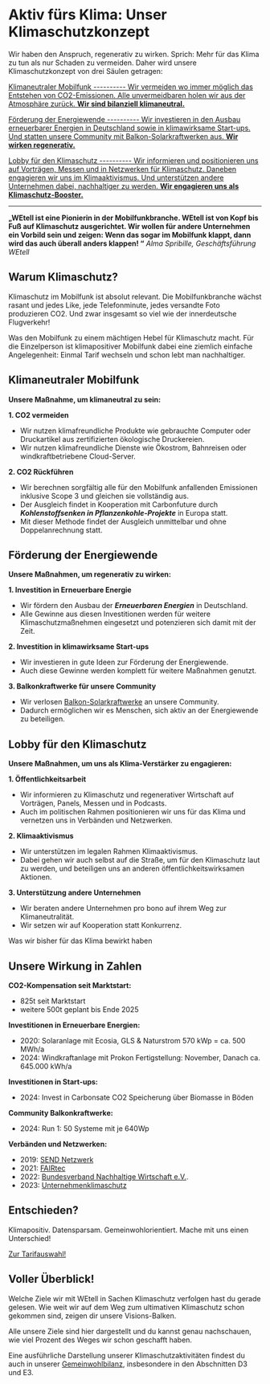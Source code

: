 Aktiv fürs Klima: Unser Klimaschutzkonzept
==========

Wir haben den Anspruch, regenerativ zu wirken. Sprich: Mehr für das Klima zu tun als nur Schaden zu vermeiden. Daher wird unsere Klimaschutzkonzept von drei Säulen getragen:

[Klimaneutraler Mobilfunk ---------- Wir vermeiden wo immer möglich das Entstehen von CO2-Emissionen. Alle unvermeidbaren holen wir aus der Atmosphäre zurück. **Wir sind bilanziell klimaneutral.**](#Klimaneutral)

[Förderung der Energiewende ---------- Wir investieren in den Ausbau erneuerbarer Energien in Deutschland sowie in klimawirksame Start-ups. Und statten unsere Community mit Balkon-Solarkraftwerken aus. **Wir wirken regenerativ.**](#Energiewende)

[Lobby für den Klimaschutz ---------- Wir informieren und positionieren uns auf Vorträgen, Messen und in Netzwerken für Klimaschutz. Daneben engagieren wir uns im Klimaaktivismus. Und unterstützen andere Unternehmen dabei, nachhaltiger zu werden. **Wir engagieren uns als Klimaschutz-Booster.**](#Lobby)

----------

**„WEtell ist eine Pionierin in der Mobilfunkbranche. WEtell ist von Kopf bis Fuß auf Klimaschutz ausgerichtet. Wir wollen für andere Unternehmen ein Vorbild sein und zeigen: Wenn das sogar im Mobilfunk klappt, dann wird das auch überall anders klappen! “**
*Alma Spribille, Geschäftsführung WEtell*

Warum Klimaschutz?
----------

Klimaschutz im Mobilfunk ist absolut relevant. Die Mobilfunkbranche wächst rasant und jedes Like, jede Telefonminute, jedes versandte Foto produzieren CO2. Und zwar insgesamt so viel wie der innerdeutsche Flugverkehr!

Was den Mobilfunk zu einem mächtigen Hebel für Klimaschutz macht. Für die Einzelperson ist klimapositiver Mobilfunk dabei eine ziemlich einfache Angelegenheit: Einmal Tarif wechseln und schon lebt man nachhaltiger.

Klimaneutraler Mobilfunk
----------

**Unsere Maßnahme, um klimaneutral zu sein:**

**1. CO2 vermeiden**

* Wir nutzen klimafreundliche Produkte wie gebrauchte Computer oder Druckartikel aus zertifizierten ökologische Druckereien.
* Wir nutzen klimafreundliche Dienste wie Ökostrom, Bahnreisen oder windkraftbetriebene Cloud-Server.

**2. CO2 Rückführen**

* Wir berechnen sorgfältig alle für den Mobilfunk anfallenden Emissionen inklusive Scope 3 und gleichen sie vollständig aus.
* Der Ausgleich findet in Kooperation mit Carbonfuture durch ***Kohlenstoffsenken in Pflanzenkohle-Projekte*** in Europa statt.
* Mit dieser Methode findet der Ausgleich unmittelbar und ohne Doppelanrechnung statt.

Förderung der Energiewende
----------

**Unsere Maßnahmen, um regenerativ zu wirken:**

**1. Investition in Erneuerbare Energie**

* Wir fördern den Ausbau der ***Erneuerbaren Energien*** in Deutschland.
* Alle Gewinne aus diesen Investitionen werden für weitere Klimaschutzmaßnehmen eingesetzt und potenzieren sich damit mit der Zeit.

**2. Investition in klimawirksame Start-ups**

* Wir investieren in gute Ideen zur Förderung der Energiewende.
* Auch diese Gewinne werden komplett für weitere Maßnahmen genutzt.

**3. Balkonkraftwerke für unsere Community**

* Wir verlosen [Balkon-Solarkraftwerke](https://www.wetell.de/ueber-uns/news/balkonkraftwerk/) an unsere Community.
* Dadurch ermöglichen wir es Menschen, sich aktiv an der Energiewende zu beteiligen.

Lobby für den Klimaschutz
----------

**Unsere Maßnahmen, um uns als Klima-Verstärker zu engagieren:**

**1. Öffentlichkeitsarbeit**

* Wir informieren zu Klimaschutz und regenerativer Wirtschaft auf Vorträgen, Panels, Messen und in Podcasts.
* Auch im politischen Rahmen positionieren wir uns für das Klima und vernetzen uns in Verbänden und Netzwerken.

**2. Klimaaktivismus**

* Wir unterstützen im legalen Rahmen Klimaaktivismus.
* Dabei gehen wir auch selbst auf die Straße, um für den Klimaschutz laut zu werden, und beteiligen uns an anderen öffentlichkeitswirksamen Aktionen.

**3. Unterstützung andere Unternehmen**

* Wir beraten andere Unternehmen pro bono auf ihrem Weg zur Klimaneutralität.
* Wir setzen wir auf Kooperation statt Konkurrenz.

Was wir bisher für das Klima bewirkt haben

Unsere Wirkung in Zahlen
----------

**CO2-Kompensation seit Marktstart:**

* 825t seit Marktstart
* weitere 500t geplant bis Ende 2025

**Investitionen in Erneuerbare Energien:**

* 2020: Solaranlage mit Ecosia, GLS & Naturstrom
  570 kWp = ca. 500 MWh/a
* 2024: Windkraftanlage mit Prokon
  Fertigstellung: November, Danach ca. 645.000 kWh/a

**Investitionen in Start-ups:**

* 2024: Invest in Carbonsate
  CO2 Speicherung über Biomasse in Böden

**Community Balkonkraftwerke:**

* 2024: Run 1: 50 Systeme mit je 640Wp

**Verbänden und Netzwerken:**

* 2019: [SEND Netzwerk](https://www.send-ev.de/)
* 2021: [FAIRtec](https://fairtec.io/de/)
* 2022: [Bundesverband Nachhaltige Wirtschaft e.V.](https://www.bnw-bundesverband.de/).
* 2023: [Unternehmenklimaschutz](https://www.wetell.de/ueber-uns/news/unternehmen-klimaschutz/)

Entschieden?
----------

Klimapositiv. Datensparsam. Gemeinwohlorientiert.
Mache mit uns einen Unterschied!

[Zur Tarifauswahl!](https://www.wetell.de/tarife/)

Voller Überblick!
----------

Welche Ziele wir mit WEtell in Sachen Klimaschutz verfolgen hast du gerade gelesen. Wie weit wir auf dem Weg zum ultimativen Klimaschutz schon gekommen sind, zeigen dir unsere Visions-Balken.

Alle unsere Ziele sind hier dargestellt und du kannst genau nachschauen, wie viel Prozent des Weges wir schon geschafft haben.

Eine ausführliche Darstellung unserer Klimaschutzaktivitäten findest du auch in unserer [Gemeinwohlbilanz](https://www.wetell.de/downloads/veroeffentlichungen/2023_WEtell_Gemeinwohl-Bilanz.pdf), insbesondere in den Abschnitten D3 und E3.
